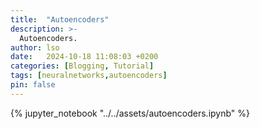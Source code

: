 ```yaml
---
title:  "Autoencoders"
description: >-
  Autoencoders.
author: lso
date:   2024-10-18 11:08:03 +0200
categories: [Blogging, Tutorial]
tags: [neuralnetworks,autoencoders]
pin: false
---
```


{% jupyter_notebook "../../assets/autoencoders.ipynb" %}